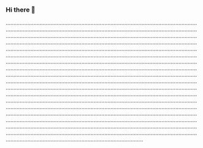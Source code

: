 ### Hi there 👋

.................................................................................................................................................................................................................................................................................................................................................................................................................................................................................................................................................................................................................................................................................................................................................................................................................................................................................................................................................................................................................................................................................................................................................................................................................................................................................................................................................................................................................................................................................................................................................................................................................................................................................................................................................................................................................................................................................................................................................................................................................................................................................................................................................................................................................................................................................................................................................................................................................